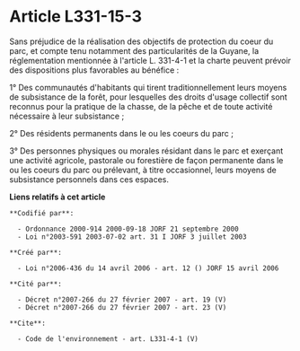 # Article L331-15-3

Sans préjudice de la réalisation des objectifs de protection du coeur du parc, et compte tenu notamment des particularités de
la Guyane, la réglementation mentionnée à l'article L. 331-4-1 et la charte peuvent prévoir des dispositions plus favorables
au bénéfice : 

1° Des communautés d'habitants qui tirent traditionnellement leurs moyens de subsistance de la forêt, pour lesquelles des
droits d'usage collectif sont reconnus pour la pratique de la chasse, de la pêche et de toute activité nécessaire à leur
subsistance ; 

2° Des résidents permanents dans le ou les coeurs du parc ; 

3° Des personnes physiques ou morales résidant dans le parc et exerçant une activité agricole, pastorale ou forestière de
façon permanente dans le ou les coeurs du parc ou prélevant, à titre occasionnel, leurs moyens de subsistance personnels dans
ces espaces.

**Liens relatifs à cet article**

	**Codifié par**:

	  - Ordonnance 2000-914 2000-09-18 JORF 21 septembre 2000
	  - Loi n°2003-591 2003-07-02 art. 31 I JORF 3 juillet 2003

	**Créé par**:

	  - Loi n°2006-436 du 14 avril 2006 - art. 12 () JORF 15 avril 2006

	**Cité par**:

	  - Décret n°2007-266 du 27 février 2007 - art. 19 (V)
	  - Décret n°2007-266 du 27 février 2007 - art. 23 (V)

	**Cite**:

	  - Code de l'environnement - art. L331-4-1 (V)
